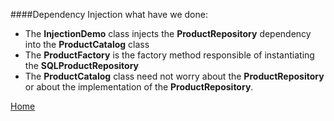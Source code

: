 ####Dependency Injection
what have we done: <br>
* The __InjectionDemo__ class injects the __ProductRepository__ dependency into the __ProductCatalog__ class
* The __ProductFactory__ is the factory method responsible of instantiating the __SQLProductRepository__
* The __ProductCatalog__ class need not worry about the __ProductRepository__ or about the implementation of the __ProductRepository__.

[Home](../../../../../../Notes.md) 
